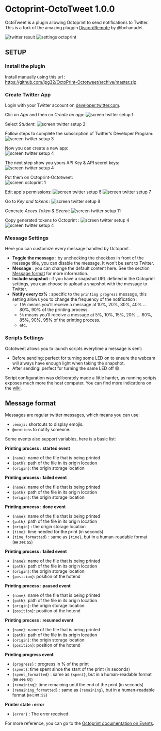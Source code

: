 # Octoprint-OctoTweet 1.0.0

OctoTweet is a plugin allowing Octoprint to send notifications to Twitter.
This is a fork of the amazing pluggin [DiscordRemote](https://plugins.octoprint.org/plugins/DiscordRemote/) by @bchanudet.

![twitter result](assets/img/twitter.jpg)
![settings octoprint](assets/img/settings.jpg)

## SETUP
### Install the plugin
Install manually using this url :  
https://github.com/jpg32/OctoPrint-Octotweet/archive/master.zip  

### Create Twitter App 
Login with your Twitter account on [developer.twitter.com](https://developer.twitter.com/en).

Clic on *App* and then on *Create an app*:
![screen twitter setup 1](assets/docs/twitter_setup_1.JPG)

Select *Student*:
![screen twitter setup 2](assets/docs/twitter_setup_2.JPG)

Follow steps to complete the subscription of Twitter's Developer Program:
![screen twitter setup 3](assets/docs/twitter_setup_3.JPG)

Now you can create a new app:  
![screen twitter setup 4](assets/docs/twitter_setup_4.JPG)

The next step show you yours API Key & API secret keys:
![screen twitter setup 4](assets/docs/twitter_setup_5.JPG)

Put them on Octoprint-Octotweet:  
![screen octoprint 1](assets/docs/octoprint_1.JPG)

Edit app's permissions:
![screen twitter setup 6](assets/docs/twitter_setup_6.JPG)
![screen twitter setup 7](assets/docs/twitter_setup_7.JPG)

Go to *Key and tokens* :
![screen twitter setup 8](assets/docs/twitter_setup_8.JPG)

Generate *Acces Token & Secret*:
![screen twitter setup 11](assets/docs/twitter_setup_11.JPG)

Copy generated tokens to Octoprint :
![screen twitter setup 4](assets/docs/twitter_setup_12.JPG)
![screen twitter setup 4](assets/docs/octoprint_2.JPG)

### Message Settings

Here you can customize every message handled by Octoprint.

- **Toggle the message** : by unchecking the checkbox in front of the message title, you can disable the message. It won't be sent to Twitter.
- **Message** : you can change the default content here. See the section [Message format](#message-format) for more information.
- **Include snapshot** : if you have a snapshot URL defined in the Octoprint settings, you can choose to upload a snapshot with the message to Twitter.
- **Notify every `XX`%** : specific to the `printing progress` message, this setting allows you to change the frequency of the notification :
    - `10%` means you'll receive a message at 10%, 20%, 30%, 40% ... 80%, 90% of the printing process.
    - `5%` means you'll receive a message at 5%, 10%, 15%, 20% ... 80%, 85%, 90%, 95% of the printing process.
    - etc.

### Scripts Settings

Octotweet allows you to launch scripts everytime a message is sent:

- Before sending: perfect for turning some LED on to ensure the webcam will always have enough light when taking the snapshot.
- After sending: perfect for turning the same LED off :smiley:.

Script configuration was deliberately made a little harder, as running scripts exposes much more the host computer. You can find more indications on the [wiki](https://github.com/bchanudet/OctoPrint-Octorant/wiki/Launching-scripts).

## Message format

Messages are regular twitter messages, which means you can use:
- `:emoji:` shortcuts to display emojis.
- `@mentions` to notify someone.

Some events also support variables, here is a basic list:

**Printing process : started event**
- `{name}`: name of the file that is being printed
- `{path}`: path of the file in its origin location
- `{origin}`: the origin storage location

**Printing process : failed event**
- `{name}`: name of the file that is being printed
- `{path}`: path of the file in its origin location
- `{origin}`: the origin storage location

**Printing process : done event**
- `{name}`: name of the file that is being printed
- `{path}`: path of the file in its origin location
- `{origin}` : the origin storage location
- `{time}`: time needed for the print (in seconds)
- `{time_formatted}` : same as `{time}`, but in a human-readable format (`HH:MM:SS`)

**Printing process : failed event**
- `{name}`: name of the file that is being printed 
- `{path}`: path of the file in its origin location
- `{origin}`: the origin storage location
- `{position}`: position of the hotend

**Printing process : paused event**
- `{name}`: name of the file that is being printed
- `{path}`: path of the file in its origin location
- `{origin}`: the origin storage location
- `{position}`: position of the hotend

**Printing process : resumed event**
- `{name}`: name of the file that is being printed
- `{path}`: path of the file in its origin location
- `{origin}`: the origin storage location
- `{position}`: position of the hotend

**Printing progress event**
- `{progress}` : progress in % of the print
- `{spent}`: time spent since the start of the print (in seconds)
- `{spent_formatted}` : same as `{spent}`, but in a human-readable format (`HH:MM:SS`)
- `{remaining}`: time remaining until the end of the print (in seconds)
- `{remaining_formatted}` : same as `{remaining}`, but in a human-readable format (`HH:MM:SS`)

**Printer state : error**
- `{error}` : The error received

For more reference, you can go to the [Octoprint documentation on Events](http://docs.octoprint.org/en/master/events/index.html#sec-events-available-events).